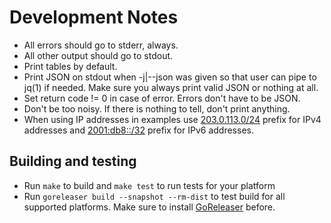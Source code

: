 # Development Notes

- All errors should go to stderr, always.
- All other output should go to stdout.
- Print tables by default.
- Print JSON on stdout when -j|--json was given so that user can pipe to jq(1) if needed. Make sure you always print valid JSON or nothing at all.
- Set return code != 0 in case of error. Errors don't have to be JSON.
- Don't be too noisy. If there is nothing to tell, don't print anything.
- When using IP addresses in examples use [203.0.113.0/24](https://tools.ietf.org/html/rfc5737) prefix for IPv4 addresses and [2001:db8::/32](https://tools.ietf.org/html/rfc3849) prefix for IPv6 addresses.

## Building and testing

- Run `make` to build and `make test` to run tests for your platform
- Run `goreleaser build --snapshot --rm-dist` to test build for all supported platforms. Make sure to install [GoReleaser](https://goreleaser.com/) before.

